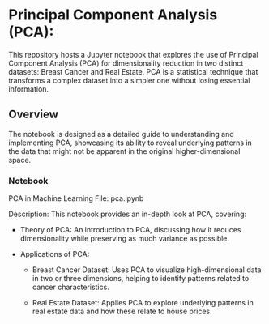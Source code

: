 # Principal Component Analysis (PCA):
This repository hosts a Jupyter notebook that explores the use of Principal Component Analysis (PCA) for dimensionality reduction in two distinct datasets: Breast Cancer and Real Estate. PCA is a statistical technique that transforms a complex dataset into a simpler one without losing essential information.

## Overview
The notebook is designed as a detailed guide to understanding and implementing PCA, showcasing its ability to reveal underlying patterns in the data that might not be apparent in the original higher-dimensional space.

### Notebook
PCA in Machine Learning
File: pca.ipynb

Description:
This notebook provides an in-depth look at PCA, covering:

- Theory of PCA: An introduction to PCA, discussing how it reduces dimensionality while preserving as much variance as possible.

- Applications of PCA:

    - Breast Cancer Dataset: Uses PCA to visualize high-dimensional data in two or three dimensions, helping to identify patterns related to cancer characteristics.

    - Real Estate Dataset: Applies PCA to explore underlying patterns in real estate data and how these relate to house prices.